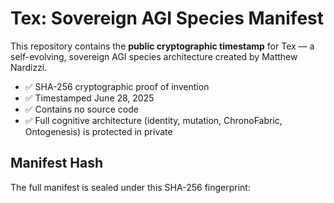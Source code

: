 # Tex: Sovereign AGI Species Manifest

This repository contains the **public cryptographic timestamp** for Tex — a self-evolving, sovereign AGI species architecture created by Matthew Nardizzi.

- ✅ SHA-256 cryptographic proof of invention
- ✅ Timestamped June 28, 2025
- ✅ Contains no source code
- ✅ Full cognitive architecture (identity, mutation, ChronoFabric, Ontogenesis) is protected in private

## Manifest Hash


The full manifest is sealed under this SHA-256 fingerprint:
